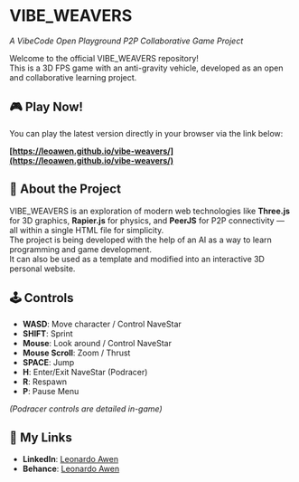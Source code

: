 # VIBE_WEAVERS  
*A VibeCode Open Playground P2P Collaborative Game Project*

Welcome to the official VIBE_WEAVERS repository!  
This is a 3D FPS game with an anti-gravity vehicle, developed as an open and collaborative learning project.

## 🎮 Play Now!

You can play the latest version directly in your browser via the link below:

**[https://leoawen.github.io/vibe-weavers/](https://leoawen.github.io/vibe-weavers/)**

## 🚀 About the Project

VIBE_WEAVERS is an exploration of modern web technologies like **Three.js** for 3D graphics, **Rapier.js** for physics, and **PeerJS** for P2P connectivity — all within a single HTML file for simplicity.  
The project is being developed with the help of an AI as a way to learn programming and game development.  
It can also be used as a template and modified into an interactive 3D personal website.

## 🕹️ Controls

- **WASD**: Move character / Control NaveStar  
- **SHIFT**: Sprint  
- **Mouse**: Look around / Control NaveStar  
- **Mouse Scroll**: Zoom / Thrust  
- **SPACE**: Jump  
- **H**: Enter/Exit NaveStar (Podracer)  
- **R**: Respawn  
- **P**: Pause Menu  

*(Podracer controls are detailed in-game)*

## 🔗 My Links

- **LinkedIn**: [Leonardo Awen](https://www.linkedin.com/in/leonardoawen/)  
- **Behance**: [Leonardo Awen](https://www.behance.net/leonardoawen)
